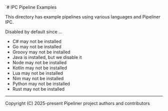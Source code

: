 `# IPC Pipeline Examples

This directory has example pipelines using various languages and Pipeliner IPC.

Disabled by default since ...

- C# may not be installed
- Go may not be installed
- Groovy may not be installed
- Java is installed, but we disable it
- Node may not be installed
- Kotlin may not be installed
- Lua may not be installed
- Nim may not be installed
- Python may not be installed
- Rust may not be installed

---

Copyright (C) 2025-present Pipeliner project authors and contributors
